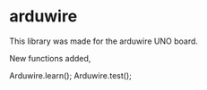 # arduwire

This library was made for the arduwire UNO board.

New functions added, 

Arduwire.learn();
Arduwire.test();
